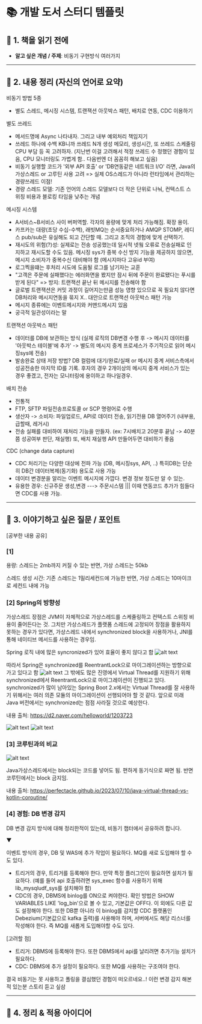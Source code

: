 # 📚 개발 도서 스터디 템플릿

## 🧠 1. 책을 읽기 전에

- **알고 싶은 개념 / 주제**: 비동기 구현방식 여러가지

---

## 📂 2. 내용 정리 (자신의 언어로 요약)

비동기 방법 5종
- 별도 스레드, 메시징 시스템, 트랜잭션 아웃박스 패턴, 배치로 연동, CDC 이용하기

별도 쓰레드
- 메서드명에 Async 나타내자. 그리고 내부 예외처리 책임지기
- 쓰레드 하나에 수백 KB니까 쓰레드 N개 생성 메모리, 생성시간, 또 쓰레드 스케줄링 CPU 부담 등 꼭 고려하자. (지난번 이걸 고려해서 적정 쓰레드 수 정했던 경험이 있음, CPU 모니터링도 가볍게 함.. 다음번엔 더 꼼꼼히 해보고 싶음)
- 비동기 실행할 코드가 '외부 API 호출' or 'DB연동같은 네트워크 I/O' 라면, Java의 가상스레드 or 고루틴 사용 고려 => 실제 OS스레드가 아니라 런타임에서 관리하는 경량쓰레드 이점!
- 경량 스레드 모델: 기존 언어의 스레드 모델보다 더 작은 단위로 나눠, 컨텍스트 스위칭 비용과 블로킹 타임을 낮추는 개념

메시징 시스템
- A서비스~B서비스 사이 버퍼역할. 각자의 용량에 맞게 처리 가능해짐. 확장 용이.
- 카프카는 대량(초당 수십-수백), 래빗MQ는 순서중요하거나 AMQP STOMP, 레디스 pub/sub은 유실해도 되고 간단할 때. 그리고 조직의 경험에 맞게 선택하기. 
- 재시도의 위험(?)성: 실제로는 전송 성공했는데 일시적 넷웤 오류로 전송실패로 인지하고 재시도할 수도 있음. 메시징 sys가 중복 수신 방지 기능을 제공하지 않으면, 메시지 소비자가 중복수신 대비해야 함 (메시지마다 고유id 부여)
- 로그찍을떄는 후처리 시도에 도움될 로그를 남기자는 교훈
- "고객은 주문에 실패했다는 에러화면을 봤지만 잠시 뒤에 주문이 완료됐다는 푸시를 받게 된다" => 방지: 트랜잭션 끝난 뒤 메시지를 전송해야 함
- 글로벌 트랜잭션은 커밋 과정이 길어지는만큼 성능 영향 있으므로 꼭 필요치 않다면 DB처리와 메시지연동을 묶지 X.. 대안으로 트랜잭션 아웃박스 패턴 가능
- 메시지 종류에는 이벤트메시지와 커맨드메시지 있음
- 궁극적 일관성이라는 말

트랜잭션 아웃박스 패턴
- 데이터를 DB에 보관하는 방식 (실제 로직의 DB변경 수행 후 -> 메시지 데이터를 '아웃박스 테이블'에 추가' -> 별도의 메시지 중계 프로세스가 주기적으로 읽어 메시징sys에 전송)
- 발송완료 상태 저장 방법? DB 컬럼에 대기/완료/실패 or 메시지 중계 서비스측에서 성공전송한 마지막 ID를 기록. 후자의 경우 2개이상의 메시지 중계 서비스가 있는 경우 좋겠고, 전자는 모니터링에 용이하고 하나일경우. 

배치 전송
- 전통적
- FTP, SFTP 파일전송프로토콜 or SCP 명령어로 수행
- 생산자 -> 소비자: 파일업로드, API로 데이터 전송, 읽기전용 DB 열어주기 (내부용, 급할때, 레거시)
- 전송 실패를 대비하여 재처리 기능을 만들자. (ex: 7시배치고 20분후 끝남 -> 40분쯤 성공여부 판단, 재실행) 또, 배치 재실행 API 만들어두면 대비하기 좋음


CDC (change data capture)
- CDC 처리기는 다양한 대상에 전파 가능 (DB, 메시징sys, API, ..) 특히DB는 단순히 DB간 데이터복제(동기화) 용도로 사용 가능
- 데이터 변경분을 알리는 이벤트 메시지에 가깝다. 변경 정보 정도만 알 수 있는.
- 유용한 경우: 신규주문 생성,변경 ---> 주문시스템 ||| 이때 연동코드 추가가 힘들다면 CDC를 사용 가능. 


---

## 💬 3. 이야기하고 싶은 질문 / 포인트


[공부한 내용 공유]

### [1]

용량: 스레드는 2mb까지 커질 수 있는 반면, 가상 스레드는 50kb

스레드 생성 시간: 기존 스레드는 1밀리세컨드에 가능한 반면, 가상 스레드는 10마이크로 세컨드 내에 가능

### [2] Spring의 방향성

가상스레드 장점은 JVM이 자체적으로 가상스레드를 스케줄링하고 컨텍스트 스위칭 비용이 줄어든다는 것. 그치만 가상스레드가 플랫폼 스레드에 고정되어 장점을 활용하지 못하는 경우가 있다면, 가상스레드 내에서 synchronized block을 사용하거나, JNI를 통해 네이티브 메서드를 사용하는 경우임. 

Spring 로직 내에 많은 syncronized가 있어 효율이 좋지 않다고 함
![alt text](image-5.png)

따라서 Spring은 synchronized를 ReentrantLock으로 마이그레이션하는 방향으로 가고 있다고 함
![alt text](image-6.png)
그 밖에도 많은 진영에서 Virtual Thread를 지원하기 위해 synchronized에서 ReentrantLock으로 마이그레이션이 진행되고 있다.
synchronized가 많이 남아있는 Spring Boot 2.x에서는 Virtual Thread를 잘 사용하기 위해서는 여러 의존 모듈의 마이그레이션이 선행되어야 할 것 같다. 앞으로 미래 Java 버전에서는 synchronized는 점점 사라질 것으로 예상한다.

내용 출처: https://d2.naver.com/helloworld/1203723


![alt text](image-7.png)
![alt text](image-8.png)

### [3] 코루틴과의 비교

![alt text](image-9.png)

Java가상스레드에서는 block되는 코드를 넣어도 됨. 편하게 동기식으로 짜면 됨. 반면 코루틴에서는 block 금지임. 

내용 출처: https://perfectacle.github.io/2023/07/10/java-virtual-thread-vs-kotlin-coroutine/




### [4] 경험: DB 변경 감지

DB 변경 감지 방식에 대해 정리한적이 있는데, 비동기 챕터에서 공유하려 합니다.

▼

이벤트 방식의 경우, DB 및 WAS에 추가 작업이 필요하다. MQ를 새로 도입해야 할 수도 있다.  
- 트리거의 경우, 트리거를 등록해야 한다. 만약 특정 플러그인이 필요하면 설치가 필요하다. (예를 들어 api 호출하려면 sys_exec 함수를 사용하기 위해 lib_mysqludf_sys를 설치해야 함) 
- CDC의 경우, DBMS에 binlog를 ON으로 켜야한다. 확인 방법은 SHOW VARIABLES LIKE 'log_bin'으로 볼 수 있고, 기본값은 OFF다. 이 외에도 다른 값도 설정해야 한다. 또한 DB뿐 아니라 이 binlog를 감지할 CDC 플랫폼인 Debezium(기본값으로 kafka 출력)를 사용해야 하며, 서버에서도 해당 리스너를 작성해야 한다. 즉 MQ를 새롭게 도입해야할 수도 있다.


[고려할 점]
- 트리거: DBMS에 등록해야 한다. 또한 DBMS에서 api를 날리려면 추가기능 설치가 필요하다.
- CDC: DBMS에 추가 설정이 필요하다. 또한 MQ를 사용하는 구조여야 한다.

결국 비동기는 못 사용하고 폴링을 결심했던 경험이 떠오르네요..!
이런 변경 감지 해본 적 있는분 스토리 듣고 싶삼


---

## 🎯 4. 정리 & 적용 아이디어
